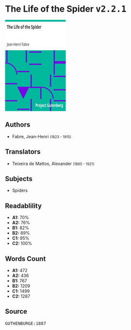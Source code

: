 # The Life of the Spider <kbd>v2.2.1</kbd>

![](./cover.medium.jpg "")

## Authors


 - Fabre, Jean-Henri <small>(1823 - 1915)</small>

## Translators


 - Teixeira de Mattos, Alexander <small>(1865 - 1921)</small>

## Subjects


 - Spiders

## Readablility


 - **A1:** 70%
 - **A2:** 76%
 - **B1:** 82%
 - **B2:** 89%
 - **C1:** 95%
 - **C2:** 100%

## Words Count


 - **A1:** 472
 - **A2:** 436
 - **B1:** 767
 - **B2:** 1209
 - **C1:** 1499
 - **C2:** 1287

## Source


<kbd>GUTHENBURGE:1887</kbd>
